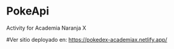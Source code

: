 # PokeApi
Activity for Academia Naranja X

#Ver sitio deployado en: https://pokedex-academiax.netlify.app/
